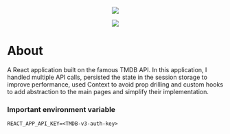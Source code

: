 <p align="center">
    <img src="https://user-images.githubusercontent.com/92882494/150784880-0e9db278-c483-467a-ab05-723b99a6ae94.png" />
</p>

<p align="center">
    <img src="https://img.shields.io/badge/Tech--stack%3A-ReactJs%20--%20Styled--components-blue?style=flat-square" />
</p>

# About

A React application built on the famous TMDB API. In this application, I handled multiple API calls, persisted the state in the session storage to improve performance, used Context to avoid prop drilling and custom hooks to add abstraction to the main pages and simplify their implementation.

### Important environment variable

`REACT_APP_API_KEY=<TMDB-v3-auth-key>`
